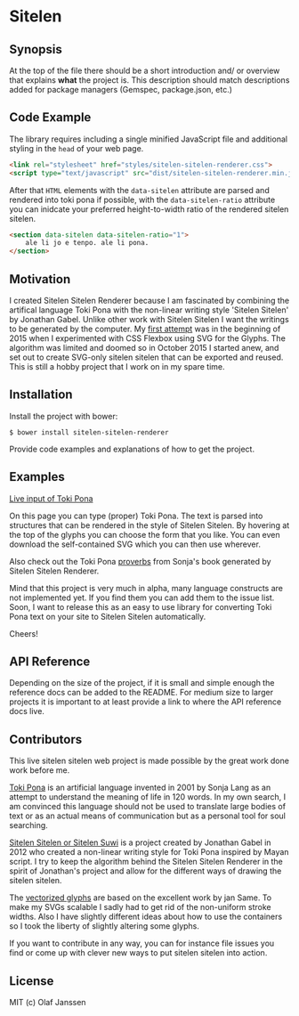 # Sitelen

## Synopsis

At the top of the file there should be a short introduction and/ or overview that explains **what** the project is. This description should match descriptions added for package managers (Gemspec, package.json, etc.)

## Code Example

The library requires including a single minified JavaScript file and additional styling in the `head` of your web page.

```html
<link rel="stylesheet" href="styles/sitelen-sitelen-renderer.css">
<script type="text/javascript" src="dist/sitelen-sitelen-renderer.min.js"></script>
```

After that `HTML` elements with the `data-sitelen` attribute are parsed and rendered into toki pona if possible, with the `data-sitelen-ratio` attribute you can inidcate your preferred height-to-width ratio of the rendered sitelen sitelen. 

```html
<section data-sitelen data-sitelen-ratio="1">
    ale li jo e tenpo. ale li pona.
</section>

```

## Motivation

I created Sitelen Sitelen Renderer because I am fascinated by combining the artifical language Toki Pona with the non-linear writing style 'Sitelen Sitelen' by Jonathan Gabel. Unlike other work with Sitelen Sitelen I want the writings to be generated by the computer. My [first attempt](http://nullelement.org/2015/05/living-toki-pona-using-flexbox-layout-and-sitelen-sitelen/) was in the beginning of 2015 when I experimented with CSS Flexbox using SVG for the Glyphs. The algorithm was limited and doomed so in October 2015 I started anew, and set out to create SVG-only sitelen sitelen that can be exported and reused. This is still a hobby project that I work on in my spare time.

## Installation

Install the project with bower:

```
$ bower install sitelen-sitelen-renderer
```

Provide code examples and explanations of how to get the project.

## Examples

[Live input of Toki Pona](http://livingtokipona.smoishele.com)

On this page you can type (proper) Toki Pona. The text is parsed into structures that can be rendered in the style of Sitelen Sitelen. By hovering at the top of the glyphs you can choose the form that you like. You can even download the self-contained SVG which you can then use wherever.

Also check out the Toki Pona [proverbs](http://smoishele.com/sitelensitelen/examples/proverbs/proverbs.html) from Sonja's book generated by Sitelen Sitelen Renderer.

Mind that this project is very much in alpha, many language constructs are not implemented yet. If you find them you can add them to the issue list. Soon, I want to release this as an easy to use library for converting Toki Pona text on your site to Sitelen Sitelen automatically.

Cheers!


## API Reference

Depending on the size of the project, if it is small and simple enough the reference docs can be added to the README. For medium size to larger projects it is important to at least provide a link to where the API reference docs live.

## Contributors

This live sitelen sitelen web project is made possible by the great work done work before me.

[Toki Pona](http://tokipona.org/) is an artificial language invented in 2001 by Sonja Lang as an attempt to understand the meaning of life in 120 words. In my own search, I am convinced this language should not be used to translate large bodies of text or as an actual means of communication but as a personal tool for soul searching.
        
[Sitelen Sitelen or Sitelen Suwi](http://www.jonathangabel.com/archive/2012/projects_t47.html) is a project created by Jonathan Gabel in 2012 who created a non-linear writing style for Toki Pona inspired by Mayan script. I try to keep the algorithm behind the Sitelen Sitelen Renderer in the spirit of Jonathan's project and allow for the different ways of drawing the sitelen sitelen.
        
The [vectorized glyphs](http://forums.tokipona.org/viewtopic.php?f=7&p=13786#p13786) are based on the excellent work by jan Same. To make my SVGs scalable I sadly had to get rid of the non-uniform stroke widths. Also I have slightly different ideas about how to use the containers so I took the liberty of slightly altering some glyphs.

If you want to contribute in any way, you can for instance file issues you find or come up with clever new ways to put sitelen sitelen into action.

## License

MIT (c) Olaf Janssen

